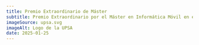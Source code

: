 ```yaml
---
title: Premio Extraordinario de Máster
subtitle: Premio Extraordinario por el Máster en Informática Móvil en el curso 2023-2024
imageSource: upsa.svg
imageAlt: Logo de la UPSA
date: 2025-01-25
---
```

